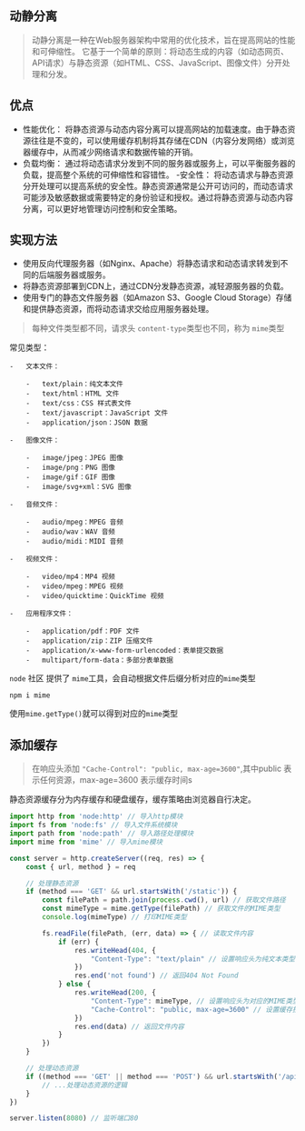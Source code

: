 ## 动静分离
> 动静分离是一种在Web服务器架构中常用的优化技术，旨在提高网站的性能和可伸缩性。
> 它基于一个简单的原则：将动态生成的内容（如动态网页、API请求）与静态资源（如HTML、CSS、JavaScript、图像文件）分开处理和分发。

## 优点

- 性能优化：
将静态资源与动态内容分离可以提高网站的加载速度。由于静态资源往往是不变的，可以使用缓存机制将其存储在CDN（内容分发网络）或浏览器缓存中，从而减少网络请求和数据传输的开销。
- 负载均衡：
通过将动态请求分发到不同的服务器或服务上，可以平衡服务器的负载，提高整个系统的可伸缩性和容错性。
-安全性：
将动态请求与静态资源分开处理可以提高系统的安全性。静态资源通常是公开可访问的，而动态请求可能涉及敏感数据或需要特定的身份验证和授权。通过将静态资源与动态内容分离，可以更好地管理访问控制和安全策略。

## 实现方法
- 使用反向代理服务器（如Nginx、Apache）将静态请求和动态请求转发到不同的后端服务器或服务。
- 将静态资源部署到CDN上，通过CDN分发静态资源，减轻源服务器的负载。
- 使用专门的静态文件服务器（如Amazon S3、Google Cloud Storage）存储和提供静态资源，而将动态请求交给应用服务器处理。

>每种文件类型都不同，请求头 `content-type`类型也不同，称为 `mime`类型


常见类型：

```text
-   文本文件：

    -   text/plain：纯文本文件
    -   text/html：HTML 文件
    -   text/css：CSS 样式表文件
    -   text/javascript：JavaScript 文件
    -   application/json：JSON 数据

-   图像文件：

    -   image/jpeg：JPEG 图像
    -   image/png：PNG 图像
    -   image/gif：GIF 图像
    -   image/svg+xml：SVG 图像

-   音频文件：

    -   audio/mpeg：MPEG 音频
    -   audio/wav：WAV 音频
    -   audio/midi：MIDI 音频

-   视频文件：

    -   video/mp4：MP4 视频
    -   video/mpeg：MPEG 视频
    -   video/quicktime：QuickTime 视频

-   应用程序文件：

    -   application/pdf：PDF 文件
    -   application/zip：ZIP 压缩文件
    -   application/x-www-form-urlencoded：表单提交数据
    -   multipart/form-data：多部分表单数据

```

`node` 社区 提供了 `mime`工具，会自动根据文件后缀分析对应的`mime`类型

```npm
npm i mime
```

使用`mime.getType()`就可以得到对应的`mime`类型

## 添加缓存
>在响应头添加 `"Cache-Control": "public, max-age=3600"`,其中public 表示任何资源，max-age=3600 表示缓存时间s

静态资源缓存分为内存缓存和硬盘缓存，缓存策略由浏览器自行决定。

```js
import http from 'node:http' // 导入http模块
import fs from 'node:fs' // 导入文件系统模块
import path from 'node:path' // 导入路径处理模块
import mime from 'mime' // 导入mime模块

const server = http.createServer((req, res) => {
    const { url, method } = req

    // 处理静态资源
    if (method === 'GET' && url.startsWith('/static')) {
        const filePath = path.join(process.cwd(), url) // 获取文件路径
        const mimeType = mime.getType(filePath) // 获取文件的MIME类型
        console.log(mimeType) // 打印MIME类型

        fs.readFile(filePath, (err, data) => { // 读取文件内容
            if (err) {
                res.writeHead(404, {
                    "Content-Type": "text/plain" // 设置响应头为纯文本类型
                })
                res.end('not found') // 返回404 Not Found
            } else {
                res.writeHead(200, {
                    "Content-Type": mimeType, // 设置响应头为对应的MIME类型
                    "Cache-Control": "public, max-age=3600" // 设置缓存控制头
                })
                res.end(data) // 返回文件内容
            }
        })
    }

    // 处理动态资源
    if ((method === 'GET' || method === 'POST') && url.startsWith('/api')) {
        // ...处理动态资源的逻辑
    }
})

server.listen(8080) // 监听端口80

```